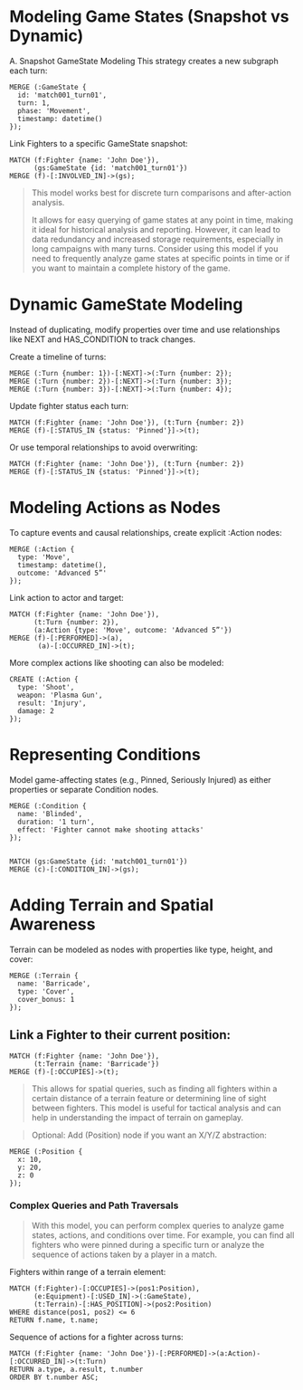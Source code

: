 # Modeling Game States (Snapshot vs Dynamic)
A. Snapshot GameState Modeling
This strategy creates a new subgraph each turn:
```cypher
MERGE (:GameState {
  id: 'match001_turn01',
  turn: 1,
  phase: 'Movement',
  timestamp: datetime()
});
```

Link Fighters to a specific GameState snapshot:
```cypher
MATCH (f:Fighter {name: 'John Doe'}),
      (gs:GameState {id: 'match001_turn01'})
MERGE (f)-[:INVOLVED_IN]->(gs);
```
> This model works best for discrete turn comparisons and after-action analysis.
>
> It allows for easy querying of game states at any point in time, making it ideal for historical analysis and reporting.
> However, it can lead to data redundancy and increased storage requirements, especially in long campaigns with many turns.
> Consider using this model if you need to frequently analyze game states at specific points in time or if you want to maintain a complete history of the game.

# Dynamic GameState Modeling
Instead of duplicating, modify properties over time and use relationships like NEXT and HAS_CONDITION to track changes.

Create a timeline of turns:
```cypher
MERGE (:Turn {number: 1})-[:NEXT]->(:Turn {number: 2});
MERGE (:Turn {number: 2})-[:NEXT]->(:Turn {number: 3});
MERGE (:Turn {number: 3})-[:NEXT]->(:Turn {number: 4});
```

Update fighter status each turn:
```cypher
MATCH (f:Fighter {name: 'John Doe'}), (t:Turn {number: 2})
MERGE (f)-[:STATUS_IN {status: 'Pinned'}]->(t);
```

Or use temporal relationships to avoid overwriting:
```cypher
MATCH (f:Fighter {name: 'John Doe'}), (t:Turn {number: 2})
MERGE (f)-[:STATUS_IN {status: 'Pinned'}]->(t);
```


# Modeling Actions as Nodes
To capture events and causal relationships, create explicit :Action nodes:
```cypher
MERGE (:Action {
  type: 'Move',
  timestamp: datetime(),
  outcome: 'Advanced 5”'
});
```

Link action to actor and target:
```cypher
MATCH (f:Fighter {name: 'John Doe'}),
      (t:Turn {number: 2}),
      (a:Action {type: 'Move', outcome: 'Advanced 5”'})
MERGE (f)-[:PERFORMED]->(a),
       (a)-[:OCCURRED_IN]->(t);
```

More complex actions like shooting
can also be modeled:
```cypher
CREATE (:Action {
  type: 'Shoot',
  weapon: 'Plasma Gun',
  result: 'Injury',
  damage: 2
});
```

# Representing Conditions
Model game-affecting states (e.g., Pinned, Seriously Injured) as either properties or separate Condition nodes.
```cypher
MERGE (:Condition {
  name: 'Blinded',
  duration: '1 turn',
  effect: 'Fighter cannot make shooting attacks'
});
    
```

```cypher
MATCH (gs:GameState {id: 'match001_turn01'})
MERGE (c)-[:CONDITION_IN]->(gs);
```

# Adding Terrain and Spatial Awareness
Terrain can be modeled as nodes with properties like type, height, and cover:
```cypher
MERGE (:Terrain {
  name: 'Barricade',
  type: 'Cover',
  cover_bonus: 1
});
```

## Link a Fighter to their current position:
```cypher
MATCH (f:Fighter {name: 'John Doe'}),
      (t:Terrain {name: 'Barricade'})
MERGE (f)-[:OCCUPIES]->(t);
```

> This allows for spatial queries, such as finding all fighters within a certain distance of a terrain feature or determining line of sight between fighters.
> This model is useful for tactical analysis and can help in understanding the impact of terrain on gameplay.

> Optional: Add (Position) node if you want an X/Y/Z abstraction:
```cypher
MERGE (:Position {
  x: 10,
  y: 20,
  z: 0
});
```

### Complex Queries and Path Traversals
> With this model, you can perform complex queries to analyze game states, actions, and conditions over time. For example, you can find all fighters who were pinned during a specific turn or analyze the sequence of actions taken by a player in a match.

Fighters within range of a terrain element:
```cypher
MATCH (f:Fighter)-[:OCCUPIES]->(pos1:Position),
      (e:Equipment)-[:USED_IN]->(:GameState),
      (t:Terrain)-[:HAS_POSITION]->(pos2:Position)
WHERE distance(pos1, pos2) <= 6
RETURN f.name, t.name;

```


Sequence of actions for a fighter across turns:
```cypher
MATCH (f:Fighter {name: 'John Doe'})-[:PERFORMED]->(a:Action)-[:OCCURRED_IN]->(t:Turn)
RETURN a.type, a.result, t.number
ORDER BY t.number ASC;

```

